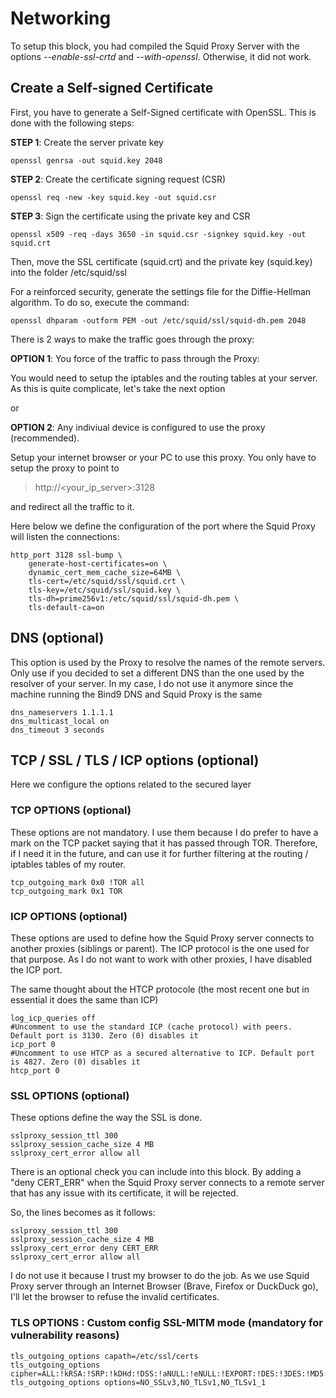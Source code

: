# Networking

To setup this block, you had compiled the Squid Proxy Server with the options *--enable-ssl-crtd* and *--with-openssl*.
Otherwise, it did not work.

## Create a Self-signed Certificate

First, you have to generate a Self-Signed certificate with OpenSSL. This is done with the following steps:


__STEP 1__: Create the server private key
```
openssl genrsa -out squid.key 2048
```

__STEP 2__: Create the certificate signing request (CSR)
```
openssl req -new -key squid.key -out squid.csr
```

__STEP 3__: Sign the certificate using the private key and CSR
```
openssl x509 -req -days 3650 -in squid.csr -signkey squid.key -out squid.crt
```

Then, move the SSL certificate (squid.crt) and the private key (squid.key) into the folder /etc/squid/ssl

For a reinforced security, generate the settings file for the Diffie-Hellman algorithm.
To do so, execute the command:

``` 
openssl dhparam -outform PEM -out /etc/squid/ssl/squid-dh.pem 2048
```

There is 2 ways to make the traffic goes through the proxy:

__OPTION 1__: You force of the traffic to pass through the Proxy: 

You would need to setup the iptables and the routing tables at your server.
As this is quite complicate, let's take the next option

or

__OPTION 2__: Any indiviual device is configured to use the proxy (recommended).

Setup your internet browser or your PC to use this proxy. You only have to setup the proxy to point to 

>http://<your_ip_server>:3128

and redirect all the traffic to it.

Here below we define the configuration of the port where the Squid Proxy will listen the connections:

```
http_port 3128 ssl-bump \
    generate-host-certificates=on \
    dynamic_cert_mem_cache_size=64MB \
	tls-cert=/etc/squid/ssl/squid.crt \
	tls-key=/etc/squid/ssl/squid.key \
	tls-dh=prime256v1:/etc/squid/ssl/squid-dh.pem \
    tls-default-ca=on
```


## DNS (optional)

This option is used by the Proxy to resolve the names of the remote servers.
Only use if you decided to set a different DNS than the one used by the resolver of your server.
In my case, I do not use it anymore since the machine running the Bind9 DNS and Squid Proxy is the same

```
dns_nameservers 1.1.1.1
dns_multicast_local on
dns_timeout 3 seconds
```

## TCP / SSL / TLS / ICP options (optional)

Here we configure the options related to the secured layer

### TCP OPTIONS (optional)

These options are not mandatory. I use them because I do prefer to have a mark on the TCP packet saying that it has passed through TOR.
Therefore, if I need it in the future, and can use it for further filtering at the routing / iptables tables of my router.

```
tcp_outgoing_mark 0x0 !TOR all
tcp_outgoing_mark 0x1 TOR
```

### ICP OPTIONS (optional)

These options are used to define how the Squid Proxy server connects to another proxies (siblings or parent).
The ICP protocol is the one used for that purpose. As I do not want to work with other proxies, I have disabled the ICP port.

The same thought about the HTCP protocole (the most recent one but in essential it does the same than ICP)

```
log_icp_queries off
#Uncomment to use the standard ICP (cache protocol) with peers. Default port is 3130. Zero (0) disables it
icp_port 0
#Uncomment to use HTCP as a secured alternative to ICP. Default port is 4827. Zero (0) disables it
htcp_port 0
```

### SSL OPTIONS (optional)

These options define the way the SSL is done. 

```
sslproxy_session_ttl 300
sslproxy_session_cache_size 4 MB
sslproxy_cert_error allow all
```

There is an optional check you can include into this block.
By adding a "deny CERT_ERR" when the Squid Proxy server connects to a remote server that has any issue with its certificate, it will be rejected.

So, the lines becomes as it follows:

```
sslproxy_session_ttl 300
sslproxy_session_cache_size 4 MB
sslproxy_cert_error deny CERT_ERR
sslproxy_cert_error allow all
```

I do not use it because I trust my browser to do the job.
As we use Squid Proxy server through an Internet Browser (Brave, Firefox or DuckDuck go), I'll let the browser to refuse the invalid certificates.

### TLS OPTIONS : Custom config SSL-MITM mode (mandatory for vulnerability reasons)

```
tls_outgoing_options capath=/etc/ssl/certs
tls_outgoing_options cipher=ALL:!kRSA:!SRP:!kDHd:!DSS:!aNULL:!eNULL:!EXPORT:!DES:!3DES:!MD5:!PSK:!RC4:!ADH:!LOW@STRENGTH
tls_outgoing_options options=NO_SSLv3,NO_TLSv1,NO_TLSv1_1
```



